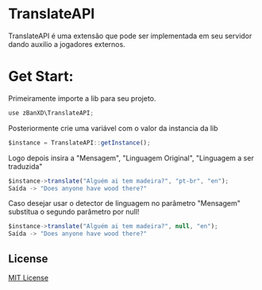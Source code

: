 # TranslateAPI
TranslateAPI é uma extensão que pode ser implementada em seu servidor dando auxilio a jogadores externos.

# Get Start:
Primeiramente importe a lib para seu projeto.
```js
use zBanXD\TranslateAPI;
```

Posteriormente crie uma variável com o valor da instancia da lib
```js
$instance = TranslateAPI::getInstance();
```

Logo depois insira a "Mensagem", "Linguagem Original", "Linguagem a ser traduzida"
```js
$instance->translate("Alguém ai tem madeira?", "pt-br", "en");
Saída -> "Does anyone have wood there?"
```

Caso desejar usar o detector de linguagem no parâmetro "Mensagem" substitua o segundo parâmetro por null!
```js
$instance->translate("Alguém ai tem madeira?", null, "en");
Saída -> "Does anyone have wood there?"
```

## License

[MIT License](LICENSE)
